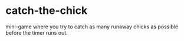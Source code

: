 # catch-the-chick
mini-game where you try to catch as many runaway chicks as possible before the timer runs out.
